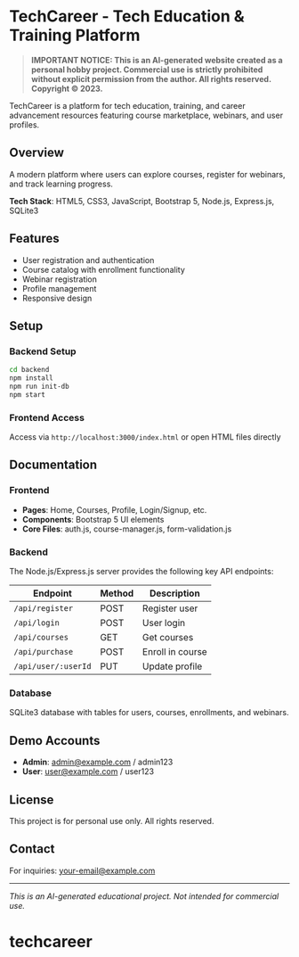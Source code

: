 # TechCareer - Tech Education & Training Platform

> **IMPORTANT NOTICE: This is an AI-generated website created as a personal hobby project. Commercial use is strictly prohibited without explicit permission from the author. All rights reserved. Copyright © 2023.**

TechCareer is a platform for tech education, training, and career advancement resources featuring course marketplace, webinars, and user profiles.

## Overview

A modern platform where users can explore courses, register for webinars, and track learning progress.

**Tech Stack**: HTML5, CSS3, JavaScript, Bootstrap 5, Node.js, Express.js, SQLite3

## Features
- User registration and authentication
- Course catalog with enrollment functionality
- Webinar registration
- Profile management
- Responsive design

## Setup

### Backend Setup
```bash
cd backend
npm install
npm run init-db
npm start
```

### Frontend Access
Access via `http://localhost:3000/index.html` or open HTML files directly

## Documentation

### Frontend
- **Pages**: Home, Courses, Profile, Login/Signup, etc.
- **Components**: Bootstrap 5 UI elements
- **Core Files**: auth.js, course-manager.js, form-validation.js

### Backend
The Node.js/Express.js server provides the following key API endpoints:

| Endpoint | Method | Description |
|----------|--------|-------------|
| `/api/register` | POST | Register user |
| `/api/login` | POST | User login |
| `/api/courses` | GET | Get courses |
| `/api/purchase` | POST | Enroll in course |
| `/api/user/:userId` | PUT | Update profile |

### Database
SQLite3 database with tables for users, courses, enrollments, and webinars.

## Demo Accounts
- **Admin**: admin@example.com / admin123
- **User**: user@example.com / user123

## License
This project is for personal use only. All rights reserved.

## Contact
For inquiries: your-email@example.com

---
*This is an AI-generated educational project. Not intended for commercial use.*
# techcareer
